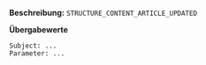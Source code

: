 
**Beschreibung:** `STRUCTURE_CONTENT_ARTICLE_UPDATED`

**Übergabewerte**

```
Subject: ...
Parameter: ...
```
